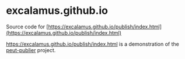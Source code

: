 # excalamus.github.io

Source code for [https://excalamus.github.io/publish/index.html](https://excalamus.github.io/publish/index.html)

https://excalamus.github.io/publish/index.html is a demonstration of the
[peut-publier](https://github.com/excalamus/peut-publier/) project.
